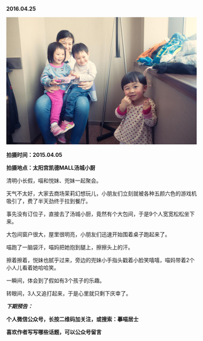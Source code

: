 
          
            
**2016.04.25**



![](img/51001-54270a1718803bea.jpg)




**拍摄时间：2015.04.05**

**拍摄地点：太阳宫凯德MALL汤城小厨**

清明小长假，喵和悦妹、兜妹一起聚会。

天气不太好，大家去商场茉莉幻想玩儿，小朋友们立刻就被各种五颜六色的游戏机吸引了，费了半天劲终于拉到餐厅。

事先没有订位子，直接去了汤城小厨，竟然有个大包间，于是9个人宽宽松松坐下来。

大包间窗户很大，屋里很明亮，小朋友们迅速开始围着桌子跑起来了。

喵跑了一脑袋汗，喵妈把她抱到腿上，擦擦头上的汗。

擦着擦着，悦妹也腻乎过来，旁边的兜妹小手指头戳着小脸笑嘻嘻，喵妈带着2个小人儿看着她哈哈笑。

一瞬间，体会到了假如有3个孩子的乐趣。

转眼间，3人又追打起来，于是心里就只剩下庆幸了。


***下期预告：***


**个人微信公众号，长按二维码加关注，或搜索：摹喵居士**

**喜欢作者写写哪些话题，可以公众号留言**




          
        